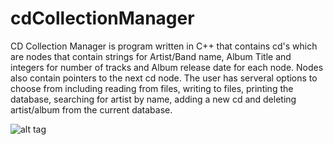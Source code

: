 # cdCollectionManager
CD Collection Manager is program written in C++ that contains cd's which are nodes that contain strings for Artist/Band name, Album Title and integers for number of tracks and Album release date for each node. Nodes also contain pointers to the next cd node. The user has serveral options to choose from including reading from files, writing to files, printing the database, searching for artist by name, adding a new cd and deleting artist/album from the current database.

![alt tag](https://i.imgur.com/S94XksN.jpg)
